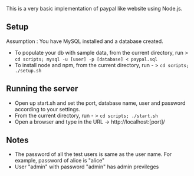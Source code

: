 This is a very basic implementation of paypal like website using Node.js.

## Setup
Assumption : You have MySQL installed and a database created.
- To populate your db with sample data, from the current directory, run >  ```cd scripts; mysql -u [user] -p [database] < paypal.sql```
- To install node and npm, from the current directory, run - > ```cd scripts; ./setup.sh```

## Running the server
- Open up start.sh and set the port, database name, user and password according to your settings.
- From the current directory, run - > ```cd scripts; ./start.sh```
- Open a browser and type in the URL -> http://localhost:[port]/

## Notes

- The password of all the test users is same as the user name. For example, password of alice is "alice" 
- User "admin" with password "admin" has admin previleges
